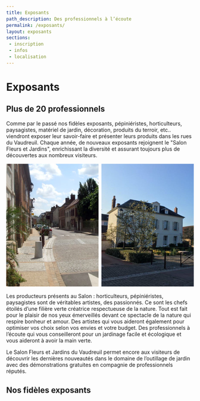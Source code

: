 ```yaml
---
title: Exposants
path_description: Des professionnels à l’écoute
permalink: /exposants/
layout: exposants
sections:
 - inscription
 - infos
 - localisation
---
```


# Exposants
## Plus de 20 professionnels

Comme par le passé nos fidèles exposants, pépiniéristes, horticulteurs, paysagistes, matériel de jardin, décoration, produits
du terroir, etc.. viendront exposer leur savoir-faire et présenter leurs produits  dans les rues du Vaudreuil.
Chaque année, de nouveaux exposants rejoignent le "Salon Fleurs et Jardins", enrichissant la diversité
et assurant toujours plus de découvertes aux nombreux visiteurs.

![Village Le Vaudreuil](/assets/medias/vue-du-salon-2.jpg)

Les producteurs présents au Salon : horticulteurs, pépiniéristes, paysagistes sont de véritables artistes, des passionnés. Ce sont les chefs étoilés d’une filière verte créatrice respectueuse de la nature. Tout est fait pour le plaisir de nos yeux émerveillés devant ce spectacle de la nature qui respire bonheur et amour. Des artistes qui vous aideront également pour optimiser vos choix selon vos envies et votre budget. Des professionnels à l’écoute qui vous conseilleront pour un jardinage facile et écologique et vous aideront à avoir la main verte.

Le Salon Fleurs et Jardins du Vaudreuil permet encore aux visiteurs de découvrir  les dernières nouveautés dans le domaine de l’outillage de jardin avec des démonstrations gratuites en compagnie de professionnels réputés.

## Nos fidèles exposants
